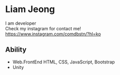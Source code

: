 Liam Jeong
===


I am developer   
Check my instagram for contact me!   
https://www.instagram.com/comdbstn/?hl=ko   

Ability
---
* Web.FrontEnd
HTML, CSS, JavaScript, Bootstrap
* Unity
